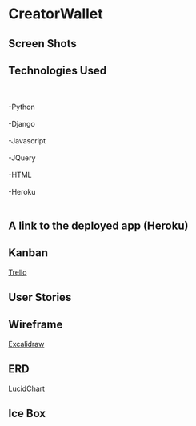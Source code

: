 # CreatorWallet

## Screen Shots

## Technologies Used

<br></br>
-Python
<br></br>
-Django
<br></br>
-Javascript
<br><br>
-JQuery
<br><br>
-HTML 
<br></br>
-Heroku
<br></br>

## A link to the deployed app (Heroku)

## Kanban

[Trello](https://trello.com/b/5sCQ8tOn/streamit)

## User Stories

## Wireframe
[Excalidraw](https://excalidraw.com/#room=037be86d321bd61a3bc0,7__Z1PlQAYtkcCc4iPwpYA)

## ERD

[LucidChart](https://lucid.app/lucidchart/0492882b-134a-41aa-9fd4-b6cb3a341f81/edit?beaconFlowId=E9A765415FA55084&invitationId=inv_64ea69c3-542a-4c32-b87f-0991050b43e5&page=0_0#)

## Ice Box
